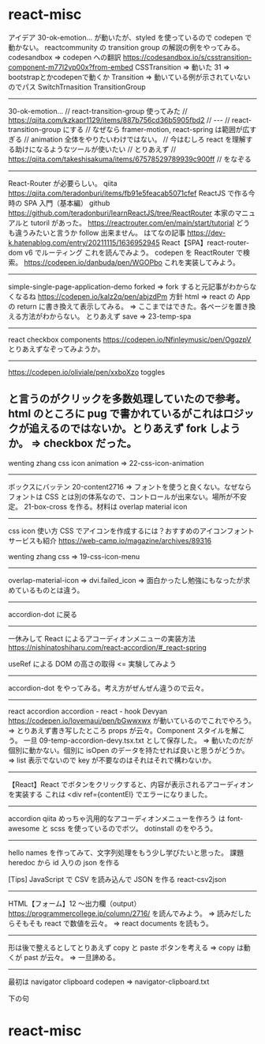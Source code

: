 # react-misc

アイデア
30-ok-emotion...
が動いたが、styled を使っているので codepen で動かない。
reactcommunity の transition group の解説の例をやってみる。
codesandbox => codepen への翻訳
https://codesandbox.io/s/csstransition-component-m77l2vp00x?from-embed
CSSTransition => 動いた 31 => bootstrapとかcodepenで動くか
Transition => 動いている例が示されていないのでパス
SwitchTrnasition
TransitionGroup

---

30-ok-emotion...
// react-transition-group 使ってみた
// https://qiita.com/kzkapr1129/items/887b756cd36b5905fbd2
// ---
// react-transition-group にする
// なぜなら framer-motion, react-spring は範囲が広すぎる
// animation 全体をやりたいわけではない。
// 今はむしろ react を理解する助けになるようなツールが使いたい
// とりあえず
// https://qiita.com/takeshisakuma/items/67578529789939c900ff
// をなぞる

---

React-Router が必要らしい。
qiita https://qiita.com/teradonburi/items/fb91e5feacab5071cfef
ReactJS で作る今時の SPA 入門（基本編）
github
https://github.com/teradonburi/learnReactJS/tree/ReactRouter
本家のマニュアルと tutoril があった。
https://reactrouter.com/en/main/start/tutorial
どうも違うみたいと言うか follow 出来ません。
はてなの記事
https://dev-k.hatenablog.com/entry/20211115/1636952945
React【SPA】react-router-dom v6 でルーティング
これを読んでみよう。
codepen を ReactRouter で検索。
https://codepen.io/danbuda/pen/WGOPbo
これを実装してみよう。

---

simple-single-page-application-demo
forked => fork すると元記事がわからなくなるね
https://codepen.io/kalz2q/pen/abjzdPm
方針 html => react の App の return に書き換えて表示してみる。
=> ここまではできた。各ページを置き換える方法がわからない。
とりあえず save => 23-temp-spa

---

react checkbox components
https://codepen.io/Nfinleymusic/pen/OgqzpV
とりあえずなぞってみようか。

---

https://codepen.io/oliviale/pen/xxboXzo toggles

## と言うのがクリックを多数処理していたので参考。html のところに pug で書かれているがこれはロジックが追えるのではないか。とりあえず fork しようか。 => checkbox だった。

wenting zhang css icon animation
=> 22-css-icon-animation

---

ボックスにバッテン
20-content2716 => フォントを使うと良くない。なぜならフォントは CSS とは別の体系なので、コントロールが出来ない。場所が不安定。
21-box-cross を作る。材料は overlap material icon

---

css icon 使い方
CSS でアイコンを作成するには？おすすめのアイコンフォントサービスも紹介
https://web-camp.io/magazine/archives/89316

wenting zhang css
=> 19-css-icon-menu

---

overlap-material-icon => dvi.failed_icon
=> 面白かったし勉強にもなったが求めているものとは違う。

---

accordion-dot
に戻る

---

一休みして
React によるアコーディオンメニューの実装方法
https://nishinatoshiharu.com/react-accordion/#_react-spring

useRef による DOM の高さの取得 <= 実験してみよう

---

accordion-dot
をやってみる。考え方がぜんぜん違うので云々。

---

react accordion
accordion - react - hook
Devyan
https://codepen.io/lovemaui/pen/bGwwxwx
が動いているのでこれでやろう。
=> とりあえず書き写したところ props が云々。Component スタイルを解こう。
一旦 09-temp-accordion-devy.tsx.txt として保存した。
=> 動いたのだが個別に動かない。個別に isOpen のデータを持たせれば良いと思うがどうか。
=> list 表示でないので key が不要なのはそれはそれで構わないか。

---

【React】React でボタンをクリックすると、内容が表示されるアコーディオンを実装する
これは <div ref={contentEl}
でエラーになりました。

---

accordion
qiita めっちゃ汎用的なアコーディオンメニューを作ろう
は font-awesome と scss を使っているのでボツ。
dotinstall のをやろう。

---

hello names を作ってみて、文字列処理をもう少し学びたいと思った。
課題 heredoc から id 入りの json を作る

[Tips] JavaScript で CSV を読み込んで JSON を作る
react-csv2json

---

HTML【フォーム】12 ～出力欄（output）
https://programmercollege.jp/column/2716/
を読んでみよう。
=> 読みだしたらそもそも react で数値を云々。
=> react documents を読もう。

---

形は後で整えるとしてとりあえず copy と paste ボタンを考える
=> copy は動くが past が云々。
=> 一旦諦める。

---

最初は
navigator clipboard codepen
=> navigator-clipboard.txt

下の句

# react-misc
